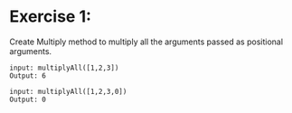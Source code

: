 # Exercise 1:
Create Multiply method to multiply all the arguments passed as positional arguments.


    input: multiplyAll([1,2,3])
    Output: 6

    input: multiplyAll([1,2,3,0])
    Output: 0

